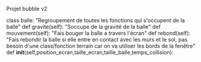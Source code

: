 Projet bubble v2

class balle:
	"Regroupement de toutes les fonctions qui s'occupent de la balle"
	def gravite(self):
		"Soccupe de la gravité de la balle"
	def mouvement(self):
		"Fais bouger la balle a travers l'écran"
	def rebond(self):
		"Fais rebondir la balle si elle entre en contact avec les murs et le sol, pas besoin d'une class/fonction terrain car on va utiliser les bords de la fenêtre"
	def __init__(self,position_ecran,taille_ecran,taille_balle,temps_collision):